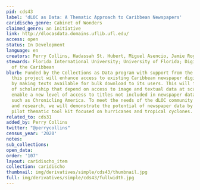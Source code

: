 ```yaml
---
pid: cds43
label: 'dLOC as Data: A Thematic Approach to Caribbean Newspapers'
caridischo_genre: Cabinet of Wonders
claimed_genre: an initiative
link: http://dlocasdata.domains.uflib.ufl.edu/
access: open
status: In Development
language: en
creators: Perry Collins, Hadassah St. Hubert, Miguel Asencio, Jamie Rogers; http://dlocasdata.domains.uflib.ufl.edu/project-team/
stewards: Florida International University; University of Florida; Digital Library
  of the Caribbean
blurb: Funded by the Collections as Data program with support from the Mellon Foundation,
  this project will enhance access to existing Caribbean newspaper digital collections
  by making texts available for bulk download to its users. This will facilitate modes
  of scholarship that depend on access to image and textual data at scale and will
  enable a new level of access to titles not included in newspaper data resources
  such as Chronicling America. To meet the needs of the dLOC community for teaching
  and research, we will demonstrate the potential of newspaper data by creating a
  pilot thematic tool kit focused on hurricanes and tropical cyclones.
related_to: cds31
added_by: Perry Collins
twitter: "@perrycollins"
census_year: '2020'
notes:
sub_collections:
open_data:
order: '107'
layout: caridischo_item
collection: caridischo
thumbnail: img/derivatives/simple/cds43/thumbnail.jpg
full: img/derivatives/simple/cds43/fullwidth.jpg
---
```

